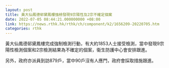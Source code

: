 ```yaml
---
layout: post
title: 黃大仙鳳德邨黛鳳樓強檢發現9宗陽性及2宗不確定個案
date: 2022-07-05 08:44:21.000000000 +08:00
link: https://news.rthk.hk/rthk/ch/component/k2/1656209-20220705.htm
categories: rthk
---
```


黃大仙鳳德邨黛鳳樓完成強制檢測行動，有大約1853人士接受檢測，當中發現9宗陽性檢測個案和2宗檢測結果為不確定的個案，衞生防護中心會安排跟進。

另外，政府亦派員到訪879戶，當中90戶沒有人應門，政府會採取措施跟進。

